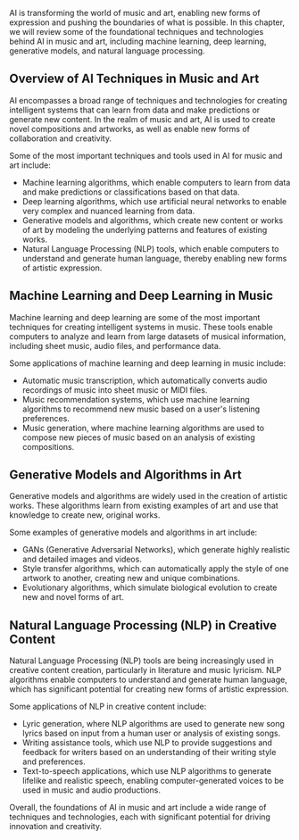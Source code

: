 

AI is transforming the world of music and art, enabling new forms of expression and pushing the boundaries of what is possible. In this chapter, we will review some of the foundational techniques and technologies behind AI in music and art, including machine learning, deep learning, generative models, and natural language processing.

Overview of AI Techniques in Music and Art
------------------------------------------

AI encompasses a broad range of techniques and technologies for creating intelligent systems that can learn from data and make predictions or generate new content. In the realm of music and art, AI is used to create novel compositions and artworks, as well as enable new forms of collaboration and creativity.

Some of the most important techniques and tools used in AI for music and art include:

* Machine learning algorithms, which enable computers to learn from data and make predictions or classifications based on that data.
* Deep learning algorithms, which use artificial neural networks to enable very complex and nuanced learning from data.
* Generative models and algorithms, which create new content or works of art by modeling the underlying patterns and features of existing works.
* Natural Language Processing (NLP) tools, which enable computers to understand and generate human language, thereby enabling new forms of artistic expression.

Machine Learning and Deep Learning in Music
-------------------------------------------

Machine learning and deep learning are some of the most important techniques for creating intelligent systems in music. These tools enable computers to analyze and learn from large datasets of musical information, including sheet music, audio files, and performance data.

Some applications of machine learning and deep learning in music include:

* Automatic music transcription, which automatically converts audio recordings of music into sheet music or MIDI files.
* Music recommendation systems, which use machine learning algorithms to recommend new music based on a user's listening preferences.
* Music generation, where machine learning algorithms are used to compose new pieces of music based on an analysis of existing compositions.

Generative Models and Algorithms in Art
---------------------------------------

Generative models and algorithms are widely used in the creation of artistic works. These algorithms learn from existing examples of art and use that knowledge to create new, original works.

Some examples of generative models and algorithms in art include:

* GANs (Generative Adversarial Networks), which generate highly realistic and detailed images and videos.
* Style transfer algorithms, which can automatically apply the style of one artwork to another, creating new and unique combinations.
* Evolutionary algorithms, which simulate biological evolution to create new and novel forms of art.

Natural Language Processing (NLP) in Creative Content
-----------------------------------------------------

Natural Language Processing (NLP) tools are being increasingly used in creative content creation, particularly in literature and music lyricism. NLP algorithms enable computers to understand and generate human language, which has significant potential for creating new forms of artistic expression.

Some applications of NLP in creative content include:

* Lyric generation, where NLP algorithms are used to generate new song lyrics based on input from a human user or analysis of existing songs.
* Writing assistance tools, which use NLP to provide suggestions and feedback for writers based on an understanding of their writing style and preferences.
* Text-to-speech applications, which use NLP algorithms to generate lifelike and realistic speech, enabling computer-generated voices to be used in music and audio productions.

Overall, the foundations of AI in music and art include a wide range of techniques and technologies, each with significant potential for driving innovation and creativity.
